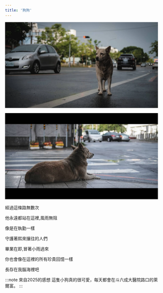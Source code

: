 ```yaml
---
title: '狗狗'
---
```

![img](./img_ig/202006/001.webp)

![img](./img_ig/202006/001.jpg)

經過這條路無數次

他永遠都站在這裡,風雨無阻

像是在執勤一樣

守護著熙來攘往的人們

畢業在即,冒著小雨過來

你也會像在這裡的所有珍貴回憶一樣

長存在我腦海裡吧

:::note 來自2025的感想
這隻小狗真的很可愛，每天都會在斗六成大醫院路口的萊爾富。
:::